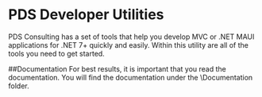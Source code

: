 # PDS Developer Utilities
PDS Consulting has a set of tools that help you develop MVC or .NET MAUI applications for .NET 7+ quickly and easily. Within this utility are all of the tools you need to get started.

##Documentation
For best results, it is important that you read the documentation.
You will find the documentation under the \Documentation folder.
